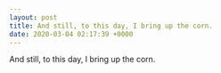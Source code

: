 ```yaml
---
layout: post
title: And still, to this day, I bring up the corn.
date: 2020-03-04 02:17:39 +0000
---
```


And still, to this day, I bring up the corn.

